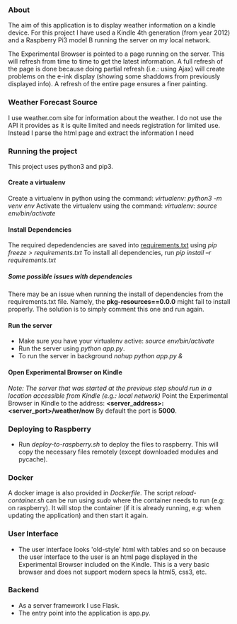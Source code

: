 ### About
The aim of this application is to display weather information on a kindle device.
For this project I have used a Kindle 4th generation (from year 2012) and a Raspberry Pi3 model B running the server on my local network.

The Experimental Browser is pointed to a page running on the server. This will refresh from time to time to get the latest information.
A full refresh of the page is done because doing partial refresh (i.e.: using Ajax) will create problems on the e-ink display (showing some shaddows from previously displayed info). A refresh of the entire page ensures a finer painting.


### Weather Forecast Source
I use weather.com site for information about the weather.
I do not use the API it provides as it is quite limited and needs registration for limited use.
Instead I parse the html page and extract the information I need

### Running the project
This project uses python3 and pip3.
#### Create a virtualenv
Create a virtualenv in python using the command: *virtualenv:  python3 -m venv env*
Activate the virtualenv using the command: *virtualenv: source env/bin/activate*

#### Install Dependencies
The required depedendencies are saved into [requirements.txt](requirements.txt) using *pip freeze > requirements.txt*
  To install all dependencies, run *pip install –r requirements.txt*

##### Some possible issues with dependencies
There may be an issue when running the install of dependencies from the requirements.txt file. Namely, the **pkg-resources==0.0.0** might fail to install properly. The solution is to simply comment this one and run again.

#### Run the server
- Make sure you have your virtualenv active: *source env/bin/activate*
- Run the server using *python app.py*.
- To run the server in background *nohup python app.py &*

#### Open Experimental Browser on Kindle
*Note: The server that was started at the previous step should run in a location accessible from Kindle (e.g.: local network)*
Point the Experimental Browser in Kindle to the address: **<server_address>:<server_port>/weather/now**
By default the port is **5000**.

### Deploying to Raspberry
- Run *deploy-to-raspberry.sh* to deploy the files to raspberry.
This will copy the necessary files remotely (except downloaded modules and pycache).


### Docker
A docker image is also provided in *Dockerfile*.
The script *reload-container.sh* can be run using *sudo* where the container needs to run (e.g: on raspberry). It will stop the container (if it is already running, e.g: when updating the application) and then start it again.

### User Interface
- The user interface looks 'old-style' html with tables and so on because the user interface to the user is an html page displayed in the Experimental Browser included on the Kindle. This is a very basic browser and does not support modern specs la html5, css3, etc.

### Backend
- As a server framework I use Flask.
- The entry point into the application is app.py.

